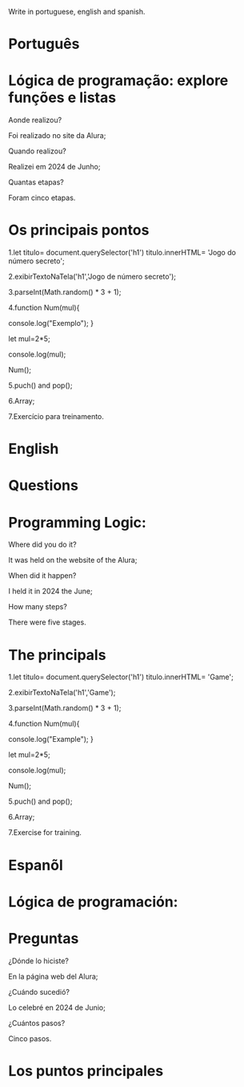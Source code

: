 Write in portuguese, english and spanish.

# Português 

# Lógica de programação: explore funções e listas

Aonde realizou?

Foi realizado no site da Alura;

Quando realizou?

Realizei em 2024 de Junho;

Quantas etapas?

Foram cinco etapas.

# Os principais pontos


1.let titulo= document.querySelector('h1') 
titulo.innerHTML= 'Jogo do número secreto';

2.exibirTextoNaTela('h1','Jogo de número secreto');

3.parseInt(Math.random() * 3 + 1);

4.function Num(mul){

 console.log("Exemplo");
    }
  
   let mul=2*5;
  
   console.log(mul);
  
   Num();
  
5.puch() and pop();

6.Array;

7.Exercício para treinamento.

# English

# Questions

# Programming Logic:
 
Where did you do it?

It was held on the website of the Alura;

When did it happen?

I held it in 2024 the June;

How many steps?

There were five stages.

# The principals

1.let titulo= document.querySelector('h1') titulo.innerHTML= 'Game';

2.exibirTextoNaTela('h1','Game');

3.parseInt(Math.random() * 3 + 1);

4.function Num(mul){

console.log("Example"); }

let mul=2*5;

console.log(mul);

Num();

5.puch() and pop();

6.Array;

7.Exercise for training.

# Espanõl

# Lógica de programación:
# Preguntas

¿Dónde lo hiciste?

En la página web del Alura;

¿Cuándo sucedió?

Lo celebré en 2024 de Junio;

¿Cuántos pasos?

Cinco pasos.

# Los puntos principales
